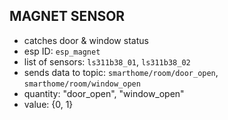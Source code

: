 ## MAGNET SENSOR

- catches door & window status
- esp ID: ```esp_magnet```
- list of sensors: ```ls311b38_01```, ```ls311b38_02```
- sends data to topic: ```smarthome/room/door_open```, ```smarthome/room/window_open```
- quantity: "door_open", "window_open"
- value: {0, 1}